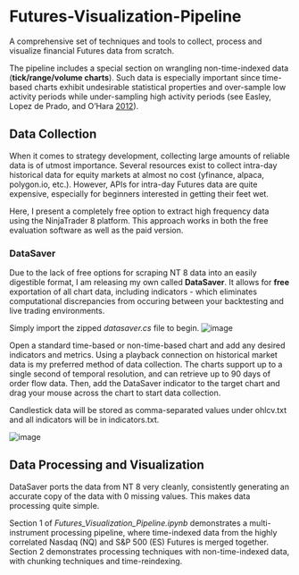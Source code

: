 # Futures-Visualization-Pipeline
A comprehensive set of techniques and tools to collect, process and visualize financial Futures data from scratch.

The pipeline includes a special section on wrangling non-time-indexed data (**tick/range/volume charts**). Such data is especially important since time-based charts exhibit undesirable statistical properties and over-sample low activity periods while under-sampling high activity periods (see Easley, Lopez de Prado, and O’Hara [2012](https://www.stern.nyu.edu/sites/default/files/assets/documents/con_035928.pdf)).

## Data Collection
When it comes to strategy development, collecting large amounts of reliable data is of utmost importance. Several resources exist to collect intra-day historical data for equity markets at almost no cost (yfinance, alpaca, polygon.io, etc.). However, APIs for intra-day Futures data are quite expensive, especially for beginners interested in getting their feet wet.

Here, I present a completely free option to extract high frequency data using the NinjaTrader 8 platform. This approach works in both the free evaluation software as well as the paid version.

### DataSaver
Due to the lack of free options for scraping NT 8 data into an easily digestible format, I am releasing my own called **DataSaver**. It allows for **free** exportation of all chart data, including indicators - which eliminates computational discrepancies from occuring between your backtesting and live trading environments.

Simply import the zipped _datasaver.cs_ file to begin.
![image](https://user-images.githubusercontent.com/67923084/147692626-2a0a7e04-f2ea-45d8-b726-343d72b1f70f.png)

Open a standard time-based or non-time-based chart and add any desired indicators and metrics. Using a playback connection on historical market data is my preferred method of data collection. The charts support up to a single second of temporal resolution, and can retrieve up to 90 days of order flow data. Then, add the DataSaver indicator to the target chart and drag your mouse across the chart to start data collection.

Candlestick data will be stored as comma-separated values under ohlcv.txt and all indicators will be in indicators.txt.

![image](https://user-images.githubusercontent.com/67923084/147692550-b63da1ff-b710-402b-8597-5c6e9217468d.png)

## Data Processing and Visualization
DataSaver ports the data from NT 8 very cleanly, consistently generating an accurate copy of the data with 0 missing values. This makes data processing quite simple.

Section 1 of _Futures_Visualization_Pipeline.ipynb_ demonstrates a multi-instrument processing pipeline, where time-indexed data from the highly correlated Nasdaq (NQ) and S&P 500 (ES) Futures is merged together. Section 2 demonstrates processing techniques with non-time-indexed data, with chunking techniques and time-reindexing. 

